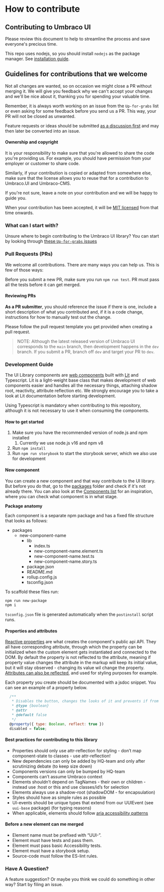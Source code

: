 # How to contribute

## Contributing to Umbraco UI

Please review this document to help to streamline the process and save everyone's precious time.

This repo uses nodejs, so you should install `nodejs` as the package manager. See [installation guide](https://nodejs.org/en/).

## Guidelines for contributions that we welcome

Not all changes are wanted, so on occasion we might close a PR without merging it. We will give you feedback why we can't accept your changes and we'll be nice about it, thanking you for spending your valuable time.

Remember, it is always worth working on an issue from the `Up-for-grabs` list or even asking for some feedback before you send us a PR. This way, your PR will not be closed as unwanted.

Feature requests or ideas should be submitted [as a discussion first](https://github.com/umbraco/Umbraco.UI/discussions/new?category=ideas) and may then later be converted into an issue.

#### Ownership and copyright

It is your responsibility to make sure that you're allowed to share the code you're providing us. For example, you should have permission from your employer or customer to share code.

Similarly, if your contribution is copied or adapted from somewhere else, make sure that the license allows you to reuse that for a contribution to Umbraco.UI and Umbraco-CMS.

If you're not sure, leave a note on your contribution and we will be happy to guide you.

When your contribution has been accepted, it will be [MIT licensed](https://github.com/umbraco/Umbraco.UI/blob/4392ef990688b9717e7851eace128fecfeb2a85f/LICENSE) from that time onwards.

### What can I start with?

Unsure where to begin contributing to the Umbraco UI library? You can start by looking through [these `Up-for-grabs` issues](https://github.com/umbraco/Umbraco.UI/issues?q=is%3Aissue+is%3Aopen+label%3Aup-for-grabs)

### Pull Requests (PRs)

We welcome all contributions. There are many ways you can help us. This is few of those ways:

Before you submit a new PR, make sure you run `npm run test`. PR must pass all the tests before it can get merged.

#### Reviewing PRs

**As a PR submitter**, you should reference the issue if there is one, include a short description of what you contributed and, if it is a code change, instructions for how to manually test out the change.

Please follow the pull request template you get provided when creating a pull request.

> NOTE: Although the latest released version of Umbraco UI corresponds to the `main` branch, then development happens in the `dev` branch. If you submit a PR, branch off `dev` and target your PR to `dev`.

### Development Guide

The UI Library components are [web components](https://developer.mozilla.org/en-US/docs/Web/Web_Components) built with [Lit](https://lit.dev/) and Typescript. Lit is a light-weight base class that makes development of web components easier and handles all the necessary things, attaching shadow root, reactivity, attribute reflection etc. We strongly encourage you to take a look at Lit documentation before starting development.

Using Typescript is mandatory when contributing to this repository, although it is not necessary to use it when consuming the components.

#### How to get started

1. Make sure you have the recommended version of node.js and npm installed
   1. Currently we use node.js v16 and npm v8
2. Run `npm install`
3. Run `npm run storybook` to start the storybook server, which we also use for development

#### New component

You can create a new component and that way contribute to the UI library. But before you do that, go to the [packages](https://github.com/umbraco/Umbraco.UI/tree/main/packages) folder and check if it's not already there. You can also look at the [Components list](broken-reference) for an inspiration, where you can check what component is in what stage.

**Package anatomy**

Each component is a separate npm package and has a fixed file structure that looks as follows:

* packages
  * new-component-name
    * lib
      * index.ts
      * new-component-name.element.ts
      * new-component-name.test.ts
      * new-component-name.story.ts
    * package.json
    * README.md
    * rollup.config.js
    * tsconfig.json

To scaffold these files run:

```sh
npm run new-package
npm i
```

`tsconfig.json` file is generated automatically when the `postinstall` script runs.

#### Properties and attributes

[Reactive properties](https://lit.dev/docs/components/properties/) are what creates the component's public api API. They all have corresponding attribute, through which the property can be initialized when the custom element gets instantiated and connected to the DOM. By default the property is not reflected to the attribute, meaning if property value changes the attribute in the markup will keep its initial value, but it will stay observed - changing its value wil change the property. [Attributes can also be reflected](https://lit.dev/docs/components/properties/#reflected-attributes), and used for styling purposes for example.

Each property you create should be documented with a jsdoc snippet. You can see an example of a property below.

```javascript
  /**
   * Disables the button, changes the looks of it and prevents if from emitting the click event
   * @type {boolean}
   * @attr
   * @default false
   */
  @property({ type: Boolean, reflect: true })
  disabled = false;
```

#### Best practices for contributing to this library

* Properties should only use attr-reflection for styling - don’t map component-state to classes - use attr-reflection!
* New dependencies can only be added by HQ-team and only after scrutinizing debate (to keep size down)
* Components versions can only be bumped by HQ-team
* Components can’t assume Umbraco context
* Elements shouldn’t depend on TagNames - their own or children - instead use :host or this and use classes/id’s for selection
* Elements always use a shadow-root (shadowDOM - for encapsulation)
* Styles should have as simple rules as possible
* UI-events should be unique types that extend from our UUIEvent (see `uui-base` package) (for typing reasons)
* When applicable, elements should follow [aria accessibility patterns](https://www.w3.org/TR/wai-aria-practices-1.1/#aria_ex)

#### Before a new element can me merged

* Element name must be prefixed with “UUI-”.
* Element must have tests and pass them.
* Element must pass basic Accessibility tests.
* Element must have a storybook setup.
* Source-code must follow the ES-lint rules.

### Have A Question?

A feature suggestion? Or maybe you think we could do something in other way? Start by filing an issue.
